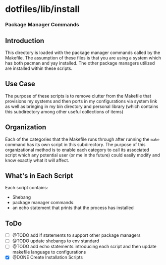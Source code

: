 # dotfiles/lib/install

### Package Manager Commands

## Introduction

This directory is loaded with the package manager commands called by the Makefile. The assumption of these files is that you are using a system which has both pacman and yay installed. The other package managers utilized are installed within these scripts.

## Use Case

The purpose of these scripts is to remove clutter from the Makefile that provisions my systems and then ports in my configurations via system link as well as bringing in my bin directory and personal library (which contains this subdirectory among other useful collections of items)

## Organization

Each of the categories that the Makefile runs through after running the `make` command has its own script in this subdirectory. The purpose of this organizational method is to enable each category to call its associated script which any potential user (or me in the future) could easily modify and know exactly what it will affect.

## What's in Each Script

Each script contains:

- Shebang
- package manager commands
- an echo statement that prints that the process has installed

## ToDo

- [ ] @TODO add if statements to support other package managers
- [ ] @TODO update shebangs to env standard
- [ ] @TODO add echo statements introducing each script and then update makefile language to configurations
- [x] @DONE Create Installation Scripts

